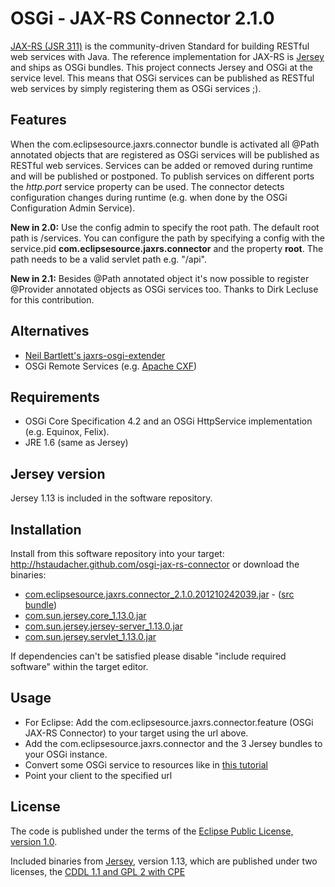OSGi - JAX-RS Connector 2.1.0
=============================

[JAX-RS (JSR 311)](http://jsr311.java.net/) is the community-driven Standard for 
building RESTful web services with Java. The reference implementation for JAX-RS is 
[Jersey](http://jersey.java.net/) and ships as OSGi bundles. This project connects 
Jersey and OSGi at the service level. This means that OSGi services can be published as 
RESTful web services by simply registering them as OSGi services ;).

Features
--------

When the com.eclipsesource.jaxrs.connector bundle is activated all @Path annotated
objects that are registered as OSGi services will be published as RESTful web services.
Services can be added or removed during runtime and will be published or postponed.
To publish services on different ports the *http.port* service property can be used.
The connector detects configuration changes during runtime (e.g. when done by the 
OSGi Configuration Admin Service).  

**New in 2.0:** Use the config admin to specify the root path. The default root path is /services. You can configure the path by 
specifying a config with the service.pid **com.eclipsesource.jaxrs.connector** and the property **root**. The path needs to be a valid servlet path e.g. "/api".  

**New in 2.1:** Besides @Path annotated object it's now possible to register @Provider annotated objects as OSGi services too. Thanks to Dirk Lecluse for this contribution.


Alternatives
------------

* [Neil Bartlett's jaxrs-osgi-extender](https://github.com/njbartlett/jaxrs-osgi-extender)
* OSGi Remote Services (e.g. [Apache CXF](http://cxf.apache.org/distributed-osgi-reference.html#DistributedOSGiReference-ServiceProviderpropertiesForConfiguringRESTfulJAXRSbasedendpointsandconsumers))

Requirements
------------

* OSGi Core Specification 4.2 and an OSGi HttpService implementation (e.g. Equinox, Felix).
* JRE 1.6 (same as Jersey)

Jersey version
--------------

Jersey 1.13 is included in the software repository.

Installation
------------

Install from this software repository into your target: http://hstaudacher.github.com/osgi-jax-rs-connector 
or download the binaries:

* [com.eclipsesource.jaxrs.connector_2.1.0.201210242039.jar](http://hstaudacher.github.com/osgi-jax-rs-connector/plugins/com.eclipsesource.jaxrs.connector_2.1.0.201210242039.jar) - ([src bundle](http://hstaudacher.github.com/osgi-jax-rs-connector/plugins/com.eclipsesource.jaxrs.connector.source_2.1.0.201210242039.jar))
* [com.sun.jersey.core_1.13.0.jar](http://hstaudacher.github.com/osgi-jax-rs-connector/plugins/com.sun.jersey.core_1.13.0.jar)  
* [com.sun.jersey.jersey-server_1.13.0.jar](http://hstaudacher.github.com/osgi-jax-rs-connector/plugins/com.sun.jersey.jersey-server_1.13.0.jar)
* [com.sun.jersey.servlet_1.13.0.jar](http://hstaudacher.github.com/osgi-jax-rs-connector/plugins/com.sun.jersey.servlet_1.13.0.jar)  

If dependencies can't be satisfied please disable "include required software" within the target editor.

Usage
-----

* For Eclipse: Add the com.eclipsesource.jaxrs.connector.feature (OSGi JAX-RS Connector) to your target using the url above.
* Add the com.eclipsesource.jaxrs.connector and the 3 Jersey bundles to your OSGi instance.
* Convert some OSGi service to resources like in [this tutorial](http://jersey.java.net/nonav/documentation/latest/getting-started.html#d4e45)
* Point your client to the specified url

License
-------

The code is published under the terms of the [Eclipse Public License, version 1.0](http://www.eclipse.org/legal/epl-v10.html).

Included binaries from [Jersey](http://jersey.java.net/), version 1.13, which are published under two licenses, the [CDDL 1.1 and GPL 2 with CPE](http://glassfish.java.net/public/CDDL+GPL_1_1.html)
